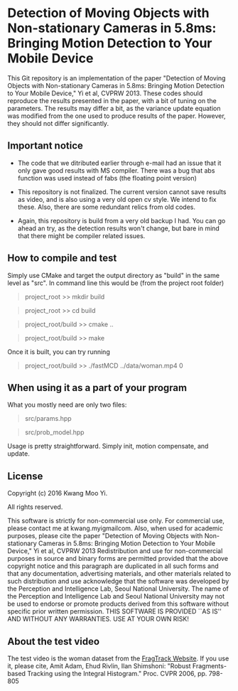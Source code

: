 # Detection of Moving Objects with Non-stationary Cameras in 5.8ms: Bringing Motion Detection to Your Mobile Device

This Git repository is an implementation of the paper "Detection of Moving Objects with Non-stationary Cameras in 5.8ms: Bringing Motion Detection to Your Mobile Device," Yi et al, CVPRW 2013. These codes should reproduce the results presented in the paper, with a bit of tuning on the parameters. The results may differ a bit, as the variance update equation was modified from the one used to produce results of the paper. However, they should not differ significantly.

## Important notice

* The code that we ditributed earlier through e-mail had an issue that it only gave good results with MS compiler. There was a bug that abs function was used instead of fabs (the floating point version)

* This repository is not finalized. The current version cannot save results as video, and is also using a very old open cv style.  We intend to fix these. Also, there are some redundant relics from old codes.

* Again, this repository is build from a very old backup I had. You can go ahead an try, as the detection results won't change, but bare in mind that there might be compiler related issues.

## How to compile and test

Simply use CMake and target the output directory as "build" in the same level as "src". In command line this would be (from the project root folder)

> project_root >> mkdir build

> project_root >> cd build

> project_root/build >> cmake ..

> project_root/build >> make

Once it is built, you can try running

> project_root/build >> ./fastMCD ../data/woman.mp4 0

## When using it as a part of your program

What you mostly need are only two files:

> src/params.hpp

> src/prob_model.hpp

Usage is pretty straightforward. Simply init, motion compensate, and update.

## License

Copyright (c) 2016 Kwang Moo Yi.

All rights reserved.

This software is strictly for non-commercial use only.  For commercial use, please contact me at kwang.m<dot>yi<AT>gmail<dot>com.  Also, when used for academic purposes, please cite the paper "Detection of Moving Objects with Non-stationary Cameras in 5.8ms: Bringing Motion Detection to Your Mobile Device," Yi et al, CVPRW 2013 Redistribution and use for non-commercial purposes in source and binary forms are permitted provided that the above copyright notice and this paragraph are duplicated in all such forms and that any documentation, advertising materials, and other materials related to such distribution and use acknowledge that the software was developed by the Perception and Intelligence Lab, Seoul National University.  The name of the Perception and Intelligence Lab and Seoul National University may not be used to endorse or promote products derived from this software without specific prior written permission.  THIS SOFTWARE IS PROVIDED ``AS IS'' AND WITHOUT ANY WARRANTIES.  USE
AT YOUR OWN RISK!

## About the test video

The test video is the woman dataset from the [FragTrack Website](http://www.cs.technion.ac.il/~amita/fragtrack/fragtrack.htm).  If you use it, please cite, Amit Adam, Ehud Rivlin, Ilan Shimshoni: "Robust Fragments-based Tracking using the Integral Histogram."  Proc.  CVPR 2006, pp. 798-805
